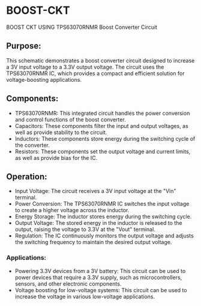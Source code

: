 # BOOST-CKT
BOOST CKT USING TPS63070RNMR
Boost Converter Circuit

## Purpose:

This schematic demonstrates a boost converter circuit designed to increase a 3V input voltage to a 3.3V output voltage. The circuit uses the TPS63070RNMR IC, which provides a compact and efficient solution for voltage-boosting applications.

## Components:

- TPS63070RNMR: This integrated circuit handles the power conversion and control functions of the boost converter.
- Capacitors: These components filter the input and output voltages, as well as provide stability to the circuit.
- Inductors: These components store energy during the switching cycle of the converter.
- Resistors: These components set the output voltage and current limits, as well as provide bias for the IC.

## Operation:

- Input Voltage: The circuit receives a 3V input voltage at the "Vin" terminal.
- Power Conversion: The TPS63070RNMR IC switches the input voltage to create a higher voltage across the inductor.
- Energy Storage: The inductor stores energy during the switching cycle.
- Output Voltage: The stored energy in the inductor is released to the output, raising the voltage to 3.3V at the "Vout" terminal.
- Regulation: The IC continuously monitors the output voltage and adjusts the switching frequency to maintain the desired output voltage.

### Applications:

- Powering 3.3V devices from a 3V battery: This circuit can be used to power devices that require a 3.3V supply, such as microcontrollers, sensors, and other electronic components.
- Voltage boosting for low-voltage systems: This circuit can be used to increase the voltage in various low-voltage applications.
